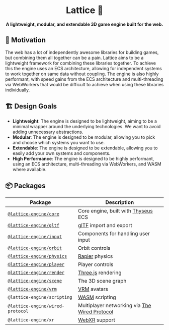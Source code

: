 <div align="center">
  <h1>Lattice 💎</h1>
  <strong>A lightweight, modular, and extendable 3D game engine built for the web.</strong>
</div>

## 🤔 Motivation

The web has a lot of independently awesome libraries for building games, but combining them all together can be a pain. Lattice aims to be a lightweight framework for combining these libraries together. To achieve this the engine uses an ECS architecture, allowing for independent systems to work together on same data without coupling. The engine is also highly performant, with speed gains from the ECS architecture and multi-threading via WebWorkers that would be difficult to achieve when using these libraries individually.

## 🏗️ Design Goals

- **Lightweight**: The engine is designed to be lightweight, aiming to be a minimal wrapper around the underlying technologies. We want to avoid adding unnecessary abstractions.
- **Modular**: The engine is designed to be modular, allowing you to pick and choose which systems you want to use.
- **Extendable**: The engine is designed to be extendable, allowing you to easily add your own systems and components.
- **High Performance**: The engine is designed to be highly performant, using an ECS architecture, multi-threading via WebWorkers, and WASM where available.

## 📦 Packages

| Package                                         | Description                                                                             |
| ----------------------------------------------- | --------------------------------------------------------------------------------------- |
| [`@lattice-engine/core`](./packages/core)       | Core engine, built with [Thyseus](https://github.com/JaimeGensler/thyseus) ECS          |
| [`@lattice-engine/gltf`](./packages/gltf)       | [glTF](https://github.com/KhronosGroup/glTF) import and export                          |
| [`@lattice-engine/input`](./packages/input)     | Components for handling user input                                                      |
| [`@lattice-engine/orbit`](./packages/orbit)     | Orbit controls                                                                          |
| [`@lattice-engine/physics`](./packages/physics) | [Rapier](https://rapier.rs) physics                                                     |
| [`@lattice-engine/player`](./packages/player)   | Player controls                                                                         |
| [`@lattice-engine/render`](./packages/render)   | [Three.js](https://threejs.org) rendering                                               |
| [`@lattice-engine/scene`](./packages/scene)     | The 3D scene graph                                                                      |
| [`@lattice-engine/vrm`](./packages/vrm)         | [VRM](https://vrm.dev/en) avatars                                                       |
| `@lattice-engine/scripting`                     | [WASM](https://webassembly.org) scripting                                               |
| `@lattice-engine/wired-protocol`                | Multiplayer networking via [The Wired Protocol](https://github.com/wired-protocol/spec) |
| `@lattice-engine/xr`                            | [WebXR](https://developer.mozilla.org/en-US/docs/Web/API/WebXR_Device_API) support      |
